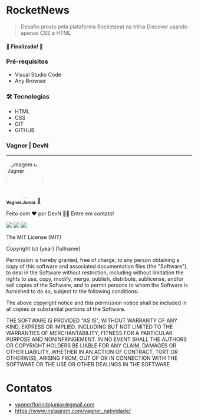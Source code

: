 # RocketNews

> Desafio prosto pela plataforma Rocketseat na trilha Discover usando apenas CSS e HTML

<h4 align="left"> 
	🚧 Finalizado!  🚧
</h4>

### Pré-requisitos

- Visual Studio Code
- Any Browser

### 🛠 Tecnologias

- HTML
- CSS
- GIT 
- GITHUB

### Vagner | DevN
---

<a href="https://github.com/DevNatividade">
 <img style="border-radius: 50%;" src="https://avatars.githubusercontent.com/u/113365783?v=4" width="100px;" alt="Imagem de Vagner"/>
 <br />
 <sub><b>Vagner Junior</b></sub></a> <a href="https://github.com/DevNatividade" title="DenV">🚀</a>


Feito com ❤️ por DevN 👋🏽 Entre em contato!

<img src="https://img.shields.io/badge/github-DevN-blue">	<img src="https://img.shields.io/badge/Insta-%40vagner__natividade-purple"> 
<img src="https://img.shields.io/badge/git-DevNatividade-lightpurple"> 

The MIT License (MIT)

Copyright (c) [year] [fullname]

Permission is hereby granted, free of charge, to any person obtaining a copy of
this software and associated documentation files (the "Software"), to deal in
the Software without restriction, including without limitation the rights to
use, copy, modify, merge, publish, distribute, sublicense, and/or sell copies of
the Software, and to permit persons to whom the Software is furnished to do so,
subject to the following conditions:

The above copyright notice and this permission notice shall be included in all
copies or substantial portions of the Software.

THE SOFTWARE IS PROVIDED "AS IS", WITHOUT WARRANTY OF ANY KIND, EXPRESS OR
IMPLIED, INCLUDING BUT NOT LIMITED TO THE WARRANTIES OF MERCHANTABILITY, FITNESS
FOR A PARTICULAR PURPOSE AND NONINFRINGEMENT. IN NO EVENT SHALL THE AUTHORS OR
COPYRIGHT HOLDERS BE LIABLE FOR ANY CLAIM, DAMAGES OR OTHER LIABILITY, WHETHER
IN AN ACTION OF CONTRACT, TORT OR OTHERWISE, ARISING FROM, OUT OF OR IN
CONNECTION WITH THE SOFTWARE OR THE USE OR OTHER DEALINGS IN THE SOFTWARE.

# Contatos

- vagnerflorindojunior@gmail.com
- https://www.instagram.com/vagner_natividade/

 
